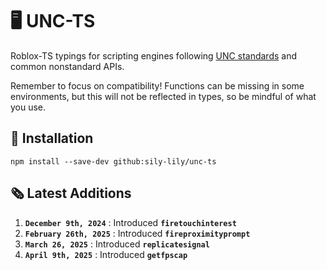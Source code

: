 # 🖥️ UNC-TS

Roblox-TS typings for scripting engines following [UNC standards](https://github.com/unified-naming-convention/NamingStandard) and common nonstandard APIs.

Remember to focus on compatibility! Functions can be missing in some environments, but this will not be reflected in types, so be mindful of what you use.

## 🔌 Installation

```
npm install --save-dev github:sily-lily/unc-ts
```

## 🗞️ Latest Additions
1. **`December 9th, 2024`** : Introduced **`firetouchinterest`**
2. **`February 26th, 2025`** : Introduced **`fireproximityprompt`**
3. **`March 26, 2025`** : Introduced **`replicatesignal`**
4. **`April 9th, 2025`** : Introduced **`getfpscap`**
